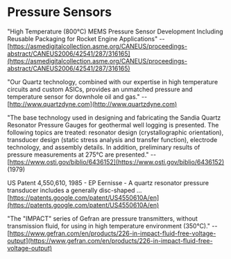# Pressure Sensors

"High Temperature \(800°C\) MEMS Pressure Sensor Development Including Reusable Packaging for Rocket Engine Applications" -- [https://asmedigitalcollection.asme.org/CANEUS/proceedings-abstract/CANEUS2006/42541/287/316165](https://asmedigitalcollection.asme.org/CANEUS/proceedings-abstract/CANEUS2006/42541/287/316165)

"Our Quartz technology, combined with our expertise in high temperature circuits and custom ASICs, provides an unmatched pressure and temperature sensor for downhole oil and gas." -- [http://www.quartzdyne.com](http://www.quartzdyne.com)

"The base technology used in designing and fabricating the Sandia Quartz Resonator Pressure Gauges for geothermal well logging is presented. The following topics are treated: resonator design \(crystallographic orientation\), transducer design \(static stress analysis and transfer function\), electrode technology, and assembly details. In addition, preliminary results of pressure measurements at 275°C are presented." -- [https://www.osti.gov/biblio/6436152](https://www.osti.gov/biblio/6436152) \(1979\)

US Patent 4,550,610, 1985 - EP Eernisse  - A quartz resonator pressure transducer includes a generally disc-shaped … [https://patents.google.com/patent/US4550610A/en](https://patents.google.com/patent/US4550610A/en)

"The "IMPACT" series of Gefran are pressure transmitters, without transmission fluid, for using in high temperature environment \(350°C\)." -- [https://www.gefran.com/en/products/226-in-impact-fluid-free-voltage-output](https://www.gefran.com/en/products/226-in-impact-fluid-free-voltage-output)



